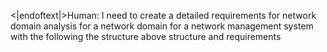 <|endoftext|>Human: I need to create a detailed requirements for network domain analysis for a network domain for a network management system with the following the structure above structure and requirements

```